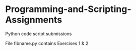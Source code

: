 # Programming-and-Scripting-Assignments
Python code script submissions


File fibname.py contains Exercises 1 & 2
